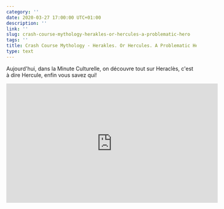 ```yaml
---
category: ''
date: 2020-03-27 17:00:00 UTC+01:00
description: ''
link: ''
slug: crash-course-mythology-herakles-or-hercules-a-problematic-hero
tags: ''
title: Crash Course Mythology - Herakles. Or Hercules. A Problematic Hero
type: text
---
```


Aujourd'hui, dans la Minute Culturelle, on découvre tout sur Heraclès, c'est à dire Hercule, enfin vous savez qui!

<iframe width="560" height="315" src="https://www.youtube-nocookie.com/embed/R0qkSTvRQa8" frameborder="0" allow="accelerometer; encrypted-media; gyroscope; picture-in-picture" allowfullscreen></iframe>

